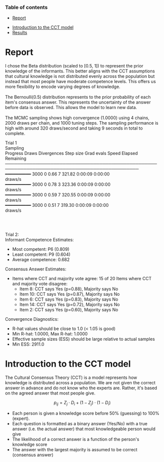 ### Table of contents
- [Report](#report)
<!-- - [Selection of the prior distributions](#selection-of-the-prior-distributions) -->
- [Introduction to the CCT model](#introduction-to-the-cct-model)
- [Results](#results)

# Report
<!-- ### Selection of the prior distributions -->
I chose the Beta distribution (scaled to [0.5, 1]) to represent the prior knowledge of the informants. This better aligns with the CCT assumptions that cultural knowledge is not distributed evenly across the population but instead that most people have moderate competence levels. This offers us more flexibility to encode varying degrees of knowledge. 
<br><br>
The Bernoulli(0.5) distribution represents to the prior probability of each item's consensus answer. This represents the uncertainty of the answer before data is observed. This allows the model to learn new data.
<br><br>
The MCMC sampling shows high convergence (1.0000) using 4 chains, 2000 draws per chain, and 1000 tuning steps. The sampling performance is high with around 320 draws/second and taking 9 seconds in total to complete.

Trial 1 <br>
                                                             Sampling                          
  Progress     Draws   Divergences   Step size   Grad evals   Speed        Elapsed   Remaining  
 ────────────────────────────────────────────────────────────────────────────────────────────── 
  ━━━━━━━━━━   3000    0             0.66        7            321.82       0:00:09   0:00:00    
                                                              draws/s                           
  ━━━━━━━━━━   3000    0             0.78        3            323.36       0:00:09   0:00:00    
                                                              draws/s                           
  ━━━━━━━━━━   3000    0             0.59        7            320.55       0:00:09   0:00:00    
                                                              draws/s                           
  ━━━━━━━━━━   3000    0             0.51        7            319.30       0:00:09   0:00:00    
                                                              draws/s                           
                                                                                           
<br><br>

Trial 2: <br>
Informant Competence Estimates:
- Most competent: P6 (0.809)
- Least competent: P9 (0.604)
- Average competence: 0.682

Consensus Answer Estimates:
- Items where CCT and majority vote agree: 15 of 20
Items where CCT and majority vote disagree:
  * Item 8: CCT says Yes (p=0.88), Majority says No
  * Item 10: CCT says Yes (p=0.87), Majority says No
  * Item 6: CCT says Yes (p=0.83), Majority says No
  * Item 14: CCT says Yes (p=0.72), Majority says No
  * Item 2: CCT says Yes (p=0.60), Majority says No

Convergence Diagnostics:
- R-hat values should be close to 1.0 (< 1.05 is good)
- Min R-hat: 1.0000, Max R-hat: 1.0000
- Effective sample sizes (ESS) should be large relative to actual samples
- Min ESS: 2911.0


# Introduction to the CCT model
The Cultural Consensus Theory (CCT) is a model represents how knowledge is distributed across a population. We are not given the correct answer in advance and do not know who the experts are. Rather, it's based on the agreed answer that most people give. 

$$
p_{ij} = Z_j \cdot D_i + (1 - Z_j) \cdot (1 - D_i)
$$


- Each person is given a knowledge score before 50% (guessing) to 100% (expert). 
- Each question is formatted as a binary answer (Yes/No) with a true answer (i.e. the actual answer) that most knowledgeable person would give
- The likelihood of a correct answer is a function of the person's knowledge score
- The answer with the largest majority is assumed to be correct (consensus answer)